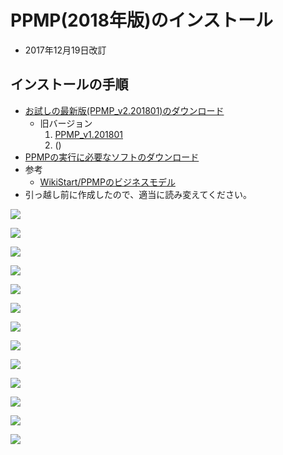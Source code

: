 # PPMP(2018年版)のインストール
* 2017年12月19日改訂
## インストールの手順
* [お試しの最新版(PPMP_v2.201801)のダウンロード](https://drive.google.com/file/d/1fj3SyCzYLdwzrJSvv1HGDG0_SvxU1REg/view?usp=sharing)
   * 旧バージョン
      1. [PPMP_v1.201801](https://drive.google.com/file/d/1H9MLElZ9XmvDsxmKmA6VTubD6XNjhzel/view?usp=sharing)
      1. ([](https://drive.google.com/file/d/1AK_QrhoevLua-JN8iD55aAako2bvwicX/view?usp=sharing))
* [PPMPの実行に必要なソフトのダウンロード](https://drive.google.com/file/d/1GH30fM0VXykWfeReTd3Wt19HRJTeSjJ5/view?usp=sharing)
* 参考
  * [WikiStart/PPMPのビジネスモデル](https://github.com/t-magic/SOFT/wiki)
* 引っ越し前に作成したので、適当に読み変えてください。


![](pict/1.png)

![](pict/2.png)

![](pict/3.png)

![](pict/4.png)

![](pict/5.png)

![](pict/6.png)

![](pict/7.png)

![](pict/8.png)

![](pict/9.png)

![](pict/10.png)

![](pict/11.png)

![](pict/12.png)

![](pict/13.png)
